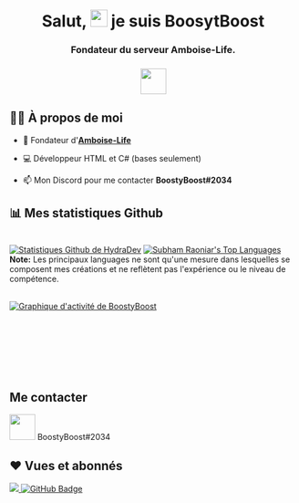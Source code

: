 <h1 align="center">Salut, <img src="https://raw.githubusercontent.com/MartinHeinz/MartinHeinz/master/wave.gif" width="30px"> je suis BoosytBoost</h1>
<h3 align="center">Fondateur du serveur Amboise-Life.</h3>
<h3 align="center"><img src="https://icon-library.com/images/france-icon/france-icon-15.jpg"/ width="45"></h3>


## 🙋‍♂️ À propos de moi

- 🚀 Fondateur d'**[Amboise-Life](https://amboise-life.fr)**

- 💻 Développeur HTML et C# (bases seulement)

- 📫 Mon Discord pour me contacter **BoostyBoost#2034**


## 📊 Mes statistiques Github

  <br/>
    <a href="https://github.com/B00STYB00ST/github-readme-stats"><img alt="Statistiques Github de HydraDev" src="https://github-readme-stats.vercel.app/api?username=B00STYB00ST&show_icons=true&count_private=true&theme=react&hide_border=true&bg_color=0D1117" /></a>
  <a href="https://github.com/B00STYB00ST/github-readme-stats"><img alt="Subham Raoniar's Top Languages" src="https://github-readme-stats.vercel.app/api/top-langs/?username=B00STYB00ST&langs_count=8&count_private=true&layout=compact&theme=react&hide_border=true&bg_color=0D1117" /></a>
  <br/>
  <b>Note:</b> Les principaux languages ne sont qu'une mesure dans lesquelles se composent mes créations et ne reflètent pas l'expérience ou le niveau de compétence.


<br/>
<br/>

<a href="https://github.com/B00STYB00ST/github-readme-activity-graph"><img alt="Graphique d'activité de BoostyBoost" src="https://github.com/users/B00STYB00ST/contributions" /></a>

<br/>
<br/>

<p align="center">
    <a href="https://github.com/SubhamRaoniar28/github-readme-streak-stats">
        <img title="🔥 Obtenez des statistiques de séquences pour votre profil sur git.io/streak-stats" alt="" src="https://github-readme-streak-stats.herokuapp.com/?user=B00STYB00ST&theme=black-ice&hide_border=true&stroke=0000&background=060A0CD0"/>
    </a>
</p>

<br/>
<br/>

## Me contacter
<p align="left">

<a ><img src="https://upload.wikimedia.org/wikipedia/fr/8/80/Logo_Discord_2015.png" width="45"/></a>
BoostyBoost#2034

</p>

## ❤ Vues et abonnés
<a href="https://github.com/Meghna-DAS/github-profile-views-counter">
    <img src="https://komarev.com/ghpvc/?username=B00STYB00ST">
</a>
<a href="https://github.com/B00STYB00ST?tab=followers"><img src="https://img.shields.io/github/followers/B00STYB00ST?label=Followers&style=social" alt="GitHub Badge"></a>
